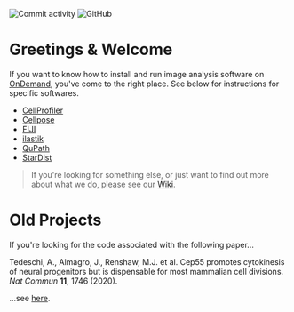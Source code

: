 ![Commit activity](https://img.shields.io/github/commit-activity/y/FrancisCrickInstitute/CALM?style=plastic) ![GitHub](https://img.shields.io/github/license/FrancisCrickInstitute/CALM?color=green&style=plastic)

# Greetings & Welcome

If you want to know how to install and run image analysis software on [OnDemand](https://openondemand.org/), you've come to the right place. See below for instructions for specific softwares.
* [CellProfiler](CellProfiler/README.md)
* [Cellpose](Cellpose/Run_Cellpose_From_FIJI_on_OnDemand.md)
* [FIJI](Fiji/readme.md)
* [ilastik](Ilastik/readme.md)
* [QuPath](QuPath/readme.md)
* [StarDist](stardist/StarDist.md)

> If you're looking for something else, or just want to find out more about what we do, please see our [Wiki](https://github.com/FrancisCrickInstitute/CALM/wiki).

# Old Projects

If you're looking for the code associated with the following paper...

Tedeschi, A., Almagro, J., Renshaw, M.J. et al. Cep55 promotes cytokinesis of neural progenitors but is dispensable for most mammalian cell divisions. _Nat Commun_ **11**, 1746 (2020).

...see [here](https://github.com/FrancisCrickInstitute/Analyse-Midbodies).
